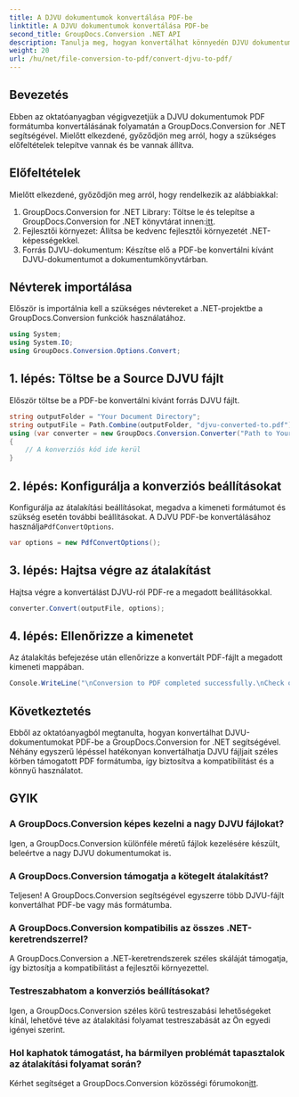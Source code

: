 ```yaml
---
title: A DJVU dokumentumok konvertálása PDF-be
linktitle: A DJVU dokumentumok konvertálása PDF-be
second_title: GroupDocs.Conversion .NET API
description: Tanulja meg, hogyan konvertálhat könnyedén DJVU dokumentumokat PDF formátumba a GroupDocs.Conversion for .NET segítségével. Egyszerűsítse dokumentumkezelési feladatait.
weight: 20
url: /hu/net/file-conversion-to-pdf/convert-djvu-to-pdf/
---
```

## Bevezetés
Ebben az oktatóanyagban végigvezetjük a DJVU dokumentumok PDF formátumba konvertálásának folyamatán a GroupDocs.Conversion for .NET segítségével. Mielőtt elkezdené, győződjön meg arról, hogy a szükséges előfeltételek telepítve vannak és be vannak állítva.
## Előfeltételek
Mielőtt elkezdené, győződjön meg arról, hogy rendelkezik az alábbiakkal:
1. GroupDocs.Conversion for .NET Library: Töltse le és telepítse a GroupDocs.Conversion for .NET könyvtárat innen:[itt](https://releases.groupdocs.com/conversion/net/).
2. Fejlesztői környezet: Állítsa be kedvenc fejlesztői környezetét .NET-képességekkel.
3. Forrás DJVU-dokumentum: Készítse elő a PDF-be konvertálni kívánt DJVU-dokumentumot a dokumentumkönyvtárban.

## Névterek importálása
Először is importálnia kell a szükséges névtereket a .NET-projektbe a GroupDocs.Conversion funkciók használatához.
```csharp
using System;
using System.IO;
using GroupDocs.Conversion.Options.Convert;
```
## 1. lépés: Töltse be a Source DJVU fájlt
Először töltse be a PDF-be konvertálni kívánt forrás DJVU fájlt.
```csharp
string outputFolder = "Your Document Directory";
string outputFile = Path.Combine(outputFolder, "djvu-converted-to.pdf");
using (var converter = new GroupDocs.Conversion.Converter("Path to Your DJVU File"))
{
    // A konverziós kód ide kerül
}
```
## 2. lépés: Konfigurálja a konverziós beállításokat
 Konfigurálja az átalakítási beállításokat, megadva a kimeneti formátumot és szükség esetén további beállításokat. A DJVU PDF-be konvertálásához használja`PdfConvertOptions`.
```csharp
var options = new PdfConvertOptions();
```
## 3. lépés: Hajtsa végre az átalakítást
Hajtsa végre a konvertálást DJVU-ról PDF-re a megadott beállításokkal.
```csharp
converter.Convert(outputFile, options);
```
## 4. lépés: Ellenőrizze a kimenetet
Az átalakítás befejezése után ellenőrizze a konvertált PDF-fájlt a megadott kimeneti mappában.
```csharp
Console.WriteLine("\nConversion to PDF completed successfully.\nCheck output in {0}", outputFolder);
```

## Következtetés
Ebből az oktatóanyagból megtanulta, hogyan konvertálhat DJVU-dokumentumokat PDF-be a GroupDocs.Conversion for .NET segítségével. Néhány egyszerű lépéssel hatékonyan konvertálhatja DJVU fájljait széles körben támogatott PDF formátumba, így biztosítva a kompatibilitást és a könnyű használatot.
## GYIK
### A GroupDocs.Conversion képes kezelni a nagy DJVU fájlokat?
Igen, a GroupDocs.Conversion különféle méretű fájlok kezelésére készült, beleértve a nagy DJVU dokumentumokat is.
### A GroupDocs.Conversion támogatja a kötegelt átalakítást?
Teljesen! A GroupDocs.Conversion segítségével egyszerre több DJVU-fájlt konvertálhat PDF-be vagy más formátumba.
### A GroupDocs.Conversion kompatibilis az összes .NET-keretrendszerrel?
A GroupDocs.Conversion a .NET-keretrendszerek széles skáláját támogatja, így biztosítja a kompatibilitást a fejlesztői környezettel.
### Testreszabhatom a konverziós beállításokat?
Igen, a GroupDocs.Conversion széles körű testreszabási lehetőségeket kínál, lehetővé téve az átalakítási folyamat testreszabását az Ön egyedi igényei szerint.
### Hol kaphatok támogatást, ha bármilyen problémát tapasztalok az átalakítási folyamat során?
Kérhet segítséget a GroupDocs.Conversion közösségi fórumokon[itt](https://forum.groupdocs.com/c/conversion/11).